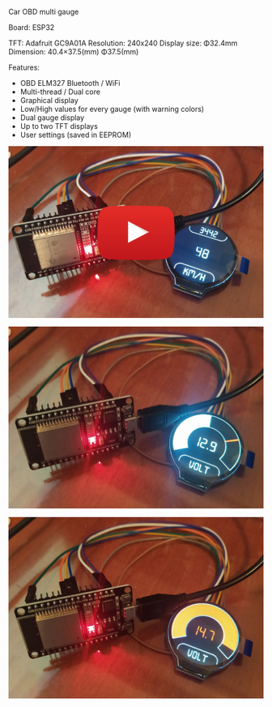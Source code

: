Car OBD multi gauge

Board: ESP32

TFT: Adafruit GC9A01A 
Resolution: 240x240
Display size: Φ32.4mm
Dimension: 40.4×37.5(mm) Φ37.5(mm)

Features:
* OBD ELM327 Bluetooth / WiFi
* Multi-thread / Dual core
* Graphical display
* Low/High values for every gauge (with warning colors)
* Dual gauge display
* Up to two TFT displays
* User settings (saved in EEPROM)

[![Watch the video](https://github.com/themelisx/ESP32CarODB/blob/main/photos/IMG_20231229_184202.jpg)](https://www.youtube.com/watch?v=PNo07G7LrE0)

![alt text](https://github.com/themelisx/ESP32CarODB/blob/main/photos/IMG_20231229_184141.jpg?raw=true)

![alt text](https://github.com/themelisx/ESP32CarODB/blob/main/photos/IMG_20231229_184143.jpg?raw=true)


